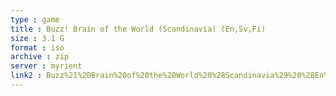 ```yaml
---
type : game
title : Buzz! Brain of the World (Scandinavia) (En,Sv,Fi)
size : 3.1 G
format : iso
archive : zip
server : myrient
link2 : Buzz%21%20Brain%20of%20the%20World%20%28Scandinavia%29%20%28En%2CSv%2CFi%29
---
```

